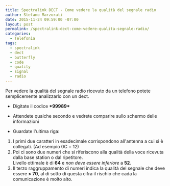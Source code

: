 ```yaml
---
title: Spectralink DECT - Come vedere la qualità del segnale radio
author: Stefano Marzorati
date: 2015-11-24 09:59:00 -07:00
layout: post
permalink: /spectralink-dect-come-vedere-qualita-segnale-radio/
categories:
  - Telefonia
tags:
  - spectralink
  - dect
  - butterfly
  - code
  - quality
  - signal
  - radio
---
```

Per vedere la qualità del segnale radio ricevuto da un telefono potete semplicemente analizzarlo con un dect.   
 - Digitate il codice <b>&#42;99989&#42;</b>
 - Attendete qualche secondo e vedrete comparire sullo schermo delle informazioni   
 
 - Guardate l'ultima riga:   
  1. I primi due caratteri in esadecimale corrispondono all'antenna a cui si è collegati. (Ad esempio 0C = 12)   
  2. Poi ci sono due numeri che si riferiscono alla qualità della voce ricevuta dalla base station o dal ripetitore.   
     Livello ottimale è di **64** e *non deve essere inferiore* a **52**.   
  3. Il terzo raggruppamento di numeri indica la qualità del segnale che deve essere **> 70**, al di sotto di questa cifra il rischio che cada la comunicazione è molto alto.   